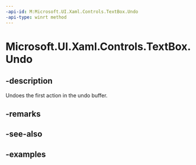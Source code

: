 ```yaml
---
-api-id: M:Microsoft.UI.Xaml.Controls.TextBox.Undo
-api-type: winrt method
---
```


<!-- Method syntax.
public void TextBox.Undo()
-->

# Microsoft.UI.Xaml.Controls.TextBox.Undo

## -description

Undoes the first action in the undo buffer.

## -remarks

## -see-also

## -examples

